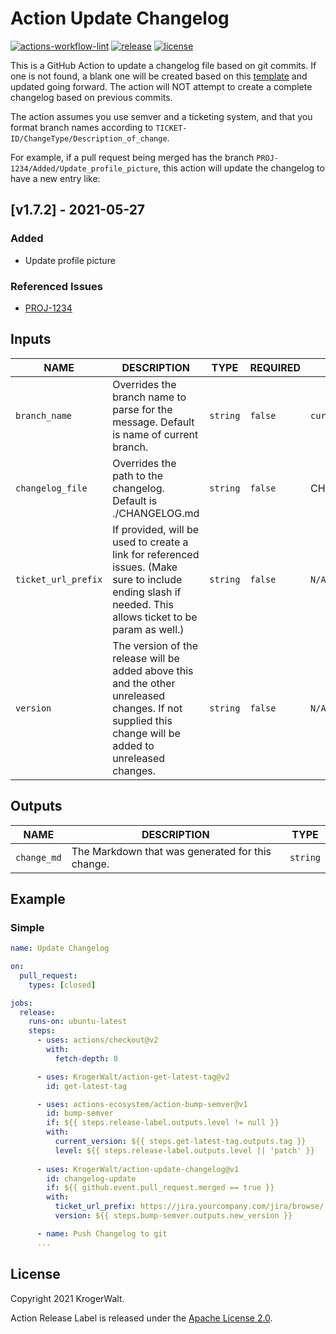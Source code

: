 # Action Update Changelog

[![actions-workflow-lint][actions-workflow-lint-badge]][actions-workflow-lint]
[![release][release-badge]][release]
[![license][license-badge]][license]


This is a GitHub Action to update a changelog file based on git commits. If one is not found, a blank one will be
created based on this [template](https://keepachangelog.com/en/1.0.0/) and updated going forward. 
The action will NOT attempt to create a complete changelog based on previous commits.

The action assumes you use semver and a ticketing system, and that you format branch names according to 
`TICKET-ID/ChangeType/Description_of_change`.

For example, if a pull request being merged has the branch `PROJ-1234/Added/Update_profile_picture`, this action
will update the changelog to have a new entry like:

## [v1.7.2] - 2021-05-27
### Added
- Update profile picture

### Referenced Issues
- [PROJ-1234](https://jira.yourcompany.com/jira/browse/PROJ-1234)


## Inputs

|         NAME        |                                                                         DESCRIPTION                                                                      |   TYPE   | REQUIRED |     DEFAULT      |
| ------------------- | -------------------------------------------------------------------------------------------------------------------------------------------------------- | -------- | -------- | ---------------- |
| `branch_name`       | Overrides the branch name to parse for the message. Default is name of current branch.                                                                   | `string` | `false`  | `current branch` |
| `changelog_file`    | Overrides the path to the changelog. Default is ./CHANGELOG.md                                                                                           | `string` | `false`  | CHANGELOG.md     |
| `ticket_url_prefix` | If provided, will be used to create a link for referenced issues. (Make sure to include ending slash if needed. This allows ticket to be param as well.) | `string` | `false`  | `N/A`            |
| `version`           | The version of the release will be added above this and the other unreleased changes. If not supplied this change will be added to unreleased changes.   | `string` | `false`  | `N/A`            |


## Outputs

|    NAME     |                  DESCRIPTION                     |   TYPE   |
|-------------|--------------------------------------------------|----------|
| `change_md` | The Markdown that was generated for this change. | `string` |

## Example

### Simple

```yaml
name: Update Changelog

on:
  pull_request:
    types: [closed]

jobs:
  release:
    runs-on: ubuntu-latest
    steps:
      - uses: actions/checkout@v2
        with: 
          fetch-depth: 0

      - uses: KrogerWalt/action-get-latest-tag@v2
        id: get-latest-tag

      - uses: actions-ecosystem/action-bump-semver@v1
        id: bump-semver
        if: ${{ steps.release-label.outputs.level != null }}
        with:
          current_version: ${{ steps.get-latest-tag.outputs.tag }}
          level: ${{ steps.release-label.outputs.level || 'patch' }}
        
      - uses: KrogerWalt/action-update-changelog@v1
        id: changelog-update
        if: ${{ github.event.pull_request.merged == true }}
        with:
          ticket_url_prefix: https://jira.yourcompany.com/jira/browse/
          version: ${{ steps.bump-semver.outputs.new_version }}

      - name: Push Changelog to git
      ...
```

## License

Copyright 2021 KrogerWalt.

Action Release Label is released under the [Apache License 2.0](./LICENSE).

<!-- badge links -->

[actions-workflow-lint]: https://github.com/KrogerWalt/action-update-changelog/actions?query=workflow%3ALint
[actions-workflow-lint-badge]: https://img.shields.io/github/workflow/status/KrogerWalt/action-update-changelog/Lint?label=Lint&style=for-the-badge&logo=github

[release]: https://github.com/KrogerWalt/action-update-changelog/releases
[release-badge]: https://img.shields.io/github/v/release/KrogerWalt/action-update-changelog?style=for-the-badge&logo=github

[license]: LICENSE
[license-badge]: https://img.shields.io/github/license/KrogerWalt/action-update-changelog?style=for-the-badge
